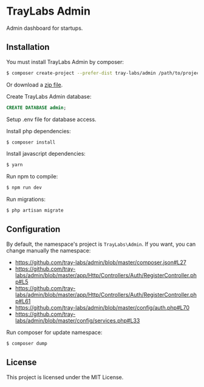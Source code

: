 # TrayLabs Admin

Admin dashboard for startups.

## Installation

You must install TrayLabs Admin by composer:

```sh
$ composer create-project --prefer-dist tray-labs/admin /path/to/project
```

Or download a [zip file](https://github.com/tray-labs/admin/archive/master.zip).

Create TrayLabs Admin database:
```sql
CREATE DATABASE admin;
```

Setup .env file for database access.

Install php dependencies:

```sh
$ composer install

```

Install javascript dependencies:

```sh
$ yarn

```

Run npm to compile:
```sh
$ npm run dev
```

Run migrations:
```sh
$ php artisan migrate
```

## Configuration

By default, the namespace's project is `TrayLabs\Admin`.
If you want, you can change manually the namespace:

* https://github.com/tray-labs/admin/blob/master/composer.json#L27
* https://github.com/tray-labs/admin/blob/master/app/Http/Controllers/Auth/RegisterController.php#L5
* https://github.com/tray-labs/admin/blob/master/app/Http/Controllers/Auth/RegisterController.php#L61
* https://github.com/tray-labs/admin/blob/master/config/auth.php#L70
* https://github.com/tray-labs/admin/blob/master/config/services.php#L33

Run composer for update namespace:
```sh
$ composer dump
```

## License

This project is licensed under the MIT License.